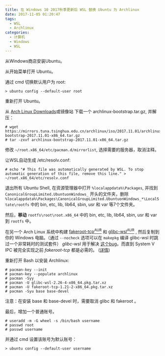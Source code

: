 ```yaml
---
title: 在 Windows 10 2017秋季更新后 WSL 替换 Ubuntu 为 Archlinux 
date: 2017-11-05 01:20:47
tags:
  - WSL
  - Archlinux
categories: 
  - 计算机
  - Windows
  - WSL
---
```



从Windows商店安装Ubuntu。

从开始菜单打开 Ubuntu。

通过 cmd 切换默认用户为 root:

	> ubuntu config --default-user root

重新打开 Ubuntu。
	
从 [Arch Linux Downloads](https://www.archlinux.org/download/ )或镜像站 下载一个 archlinux-bootstrap.tar.gz, 并解压：

	# wget https://mirrors.tuna.tsinghua.edu.cn/archlinux/iso/2017.11.01/archlinux-bootstrap-2017.11.01-x86_64.tar.gz	
	# tar -zxvf archlinux-bootstrap-2017.11.01-x86_64.tar.gz
	
修改 `~/root.x86_64/etc/pacman.d/mirrorlist`, 选择需要的服务器，取消注释。

让WSL自动生成 /etc/resolv.conf:

	# echo "# This file was automatically generated by WSL. To stop automatic generation of this file, remove this line." > ~/root.x86_64/etc/resolv.conf
	
退出所有 Ubuntu Shell, 在资源管理器中打开 `%localappdata%\Packages`, 并找到 `CanonicalGroupLimited.UbuntuonWindows_` 开头的文件夹，删除 `%localappdata%\Packages\CanonicalGroupLimited.UbuntuonWindows_*\LocalState\rootfs` 中的 bin, etc, lib, lib64, sbin, usr 和 var 等7个文件夹。

然后，**移动** `rootfs\root\root.x86_64` 中的 bin, etc, lib, lib64, sbin, usr 和 var 到 `rootfs` 中。

在另一个 Arch Linux 系统中构建 [fakeroot-tcp<sup>AUR</sup>](https://aur.archlinux.org/packages/fakeroot-tcp/ ) 和 [glibc-wsl<sup>AUR</sup>](https://aur.archlinux.org/packages/glibc-wsl/ ) , 然后复制到你的 Windows 电脑。（通过 `--nocheck` 选项可以在 `makepkg` 编译 glibc-wsl 时跳过一个非常耗时的测试套件） *glibc-wsl* 用于解决 [这个bug](https://github.com/Microsoft/BashOnWindows/issues/1878 )。而直到 System V IPC 被完全实现之前 *fakeroot-tcp* 都是必需的。 ([详情](https://github.com/Microsoft/BashOnWindows/issues/1016 ))

重新打开 Bash 以安装 Archlinux:

	# pacman-key --init
	# pacman-key --populate archlinux
	# pacman -Syy
	# pacman -U glibc-wsl-2.26-4-x86_64.pkg.tar.xz
	# pacman -U fakeroot-tcp-1.21-2-x86_64.pkg.tar.xz
	# pacman -Syu base base-devel
	
注意：在安装 base 和 base-devel 时，需要取消 glibc 和 fakeroot 。

最后，增加一个普通账号。

	# useradd -m -G wheel -s /bin/bash username
	# passwd root
	# passwd username
	
并通过 cmd 设置该账号为默认账号：

	> ubuntu config --default-user username
	
